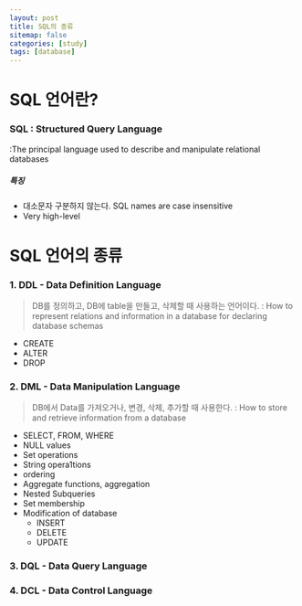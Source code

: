 ```yaml
---
layout: post
title: SQL의 종류
sitemap: false
categories: [study]
tags: [database]
---
```


# SQL 언어란?

### SQL : Structured Query Language

:The principal language used to describe and manipulate relational databases

##### 특징 

- 대소문자 구분하지 않는다. SQL names are case insensitive
- Very high-level


# SQL 언어의 종류

### 1. DDL - Data Definition Language

> DB를 정의하고, DB에 table을 만들고, 삭제할 때 사용하는 언어이다. 
> : How to represent relations and information in a database for declaring database schemas

 - CREATE
 - ALTER
 - DROP

### 2. DML - Data Manipulation Language

> DB에서 Data를 가져오거나, 변경, 삭제, 추가할 때 사용한다. 
> : How to store and retrieve information from a database

 - SELECT, FROM, WHERE
 - NULL values
 - Set operations
 - String opera1tions
 - ordering
 - Aggregate functions, aggregation
 - Nested Subqueries
 - Set membership
 - Modification of database
   - INSERT
   - DELETE
   - UPDATE 

### 3. DQL - Data Query Language

### 4. DCL - Data Control Language